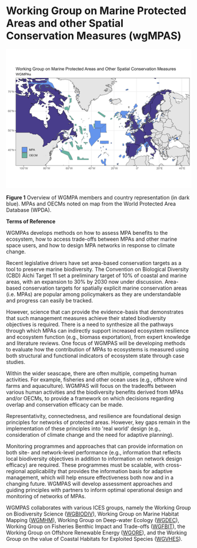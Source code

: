 # Working Group on Marine Protected Areas and other Spatial Conservation Measures (wgMPAS)

![ ](/output/wgmpas_plot.png)

__Figure 1__ Overview of WGMPA members and country representation (in dark blue). MPAs and OECMs noted on map from the World Protected Area Database (WPDA). 

__Terms of Reference__

WGMPAs develops methods on how to assess MPA benefits to the ecosystem, how to access trade-offs between MPAs and other marine space users, and how to design MPA networks in response to climate change.

Recent legislative drivers have set area-based conservation targets as a tool to preserve marine biodiversity. The Convention on Biological Diversity (CBD) Aichi Target 11 set a preliminary target of 10% of coastal and marine areas, with an expansion to 30% by 2030 now under discussion. Area-based conservation targets for spatially explicit marine conservation areas (i.e. MPAs) are popular among policymakers as they are understandable and progress can easily be tracked.

However, science that can provide the evidence-basis that demonstrates that such management measures achieve their stated biodiversity objectives is required. There is a need to synthesize all the pathways through which MPAs can indirectly support increased ecosystem resilience and ecosystem function (e.g., biomass exportation), from expert knowledge and literature reviews. One focus of WGMPAS will be developing methods to evaluate how the contribution of MPAs to ecosystems is measured using both structural and functional indicators of ecosystem state through case studies.

Within the wider seascape, there are often multiple, competing human activities. For example, fisheries and other ocean uses (e.g., offshore wind farms and aquaculture). WGMPAS will focus on the tradeoffs between various human activities and the biodiversity benefits derived from MPAs and/or OECMs, to provide a framework on which decisions regarding overlap and conservation efficacy can be made.

Representativity, connectedness, and resilience are foundational design principles for networks of protected areas. However, key gaps remain in the implementation of these principles into 'real world' design (e.g., consideration of climate change and the need for adaptive planning).

Monitoring programmes and approaches that can provide information on both site- and network-level performance (e.g., information that reflects local biodiversity objectives in addition to information on network design efficacy) are required. These programmes must be scalable, with cross-regional applicability that provides the information basis for adaptive ​management, which will help ensure effectiveness both now and in a changing future. WGMPAS will develop assessment approaches and guiding principles with partners to inform optimal operational design and monitoring of networks of MPAs.

WGMPAS collaborates with various ICES groups, namely the Working Group on Biodiversity Science ([WGBIODIV](https://www.ices.dk/community/groups/Pages/wgbiodiv.aspx)), Working Group on Marine Habitat Mapping ([WGMHM](https://www.ices.dk/community/groups/Pages/WGMHM.aspx)), Working Group on Deep-water Ecology ([WGDEC](https://www.ices.dk/community/groups/pages/wgdec.aspx)), Working Group on Fisheries Benthic Impact and Trade-offs ([WGFBIT](https://www.ices.dk/community/groups/Pages/WGFBIT.aspx)), the Working Group on Offshore Renewable Energy ([WGORE](https://www.ices.dk/community/groups/Pages/WGORE.aspx)), and the Working Group on the value of Coastal Habitats for Exploited Species ([WGVHES](https://www.ices.dk/community/groups/Pages/WGVHES.aspx)).



